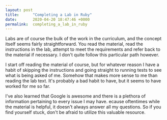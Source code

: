 ```yaml
---
layout: post
title:      "Completing a Lab in Ruby"
date:       2020-04-20 18:47:46 +0000
permalink:  completing_a_lab_in_ruby
---
```



Labs are of course the bulk of the work in the curriculum, and the concept itself seems fairly straightforward. You read the material, read the instructions in the lab, attempt to meet the requirements and refer back to the material if necessary. I don't quite follow this particular path however.

I start off reading the material of course, but for whatever reason I have a habit of skipping the instructions and going straight to running tests to see what is being asked of me. Somehow that makes more sense to me than reading the lab text. It's probably a bad habit to have, but it seems to have worked for me so far.

I've also learned that Google is awesome and there is a plethora of information pertaining to every issue I may have. ecause oftentimes while the material is helpful, it doesn't always answer all my questions. So if you find yourself stuck, don't be afraid to utilize this valuable resource.
